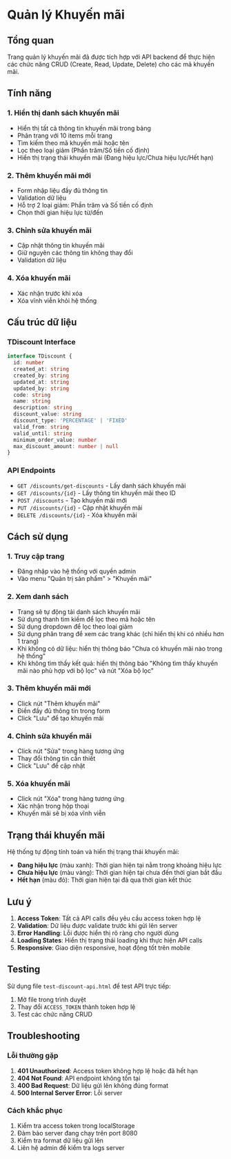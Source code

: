 # Quản lý Khuyến mãi

## Tổng quan

Trang quản lý khuyến mãi đã được tích hợp với API backend để thực hiện các chức năng CRUD (Create, Read, Update, Delete) cho các mã khuyến mãi.

## Tính năng

### 1. Hiển thị danh sách khuyến mãi
- Hiển thị tất cả thông tin khuyến mãi trong bảng
- Phân trang với 10 items mỗi trang
- Tìm kiếm theo mã khuyến mãi hoặc tên
- Lọc theo loại giảm (Phần trăm/Số tiền cố định)
- Hiển thị trạng thái khuyến mãi (Đang hiệu lực/Chưa hiệu lực/Hết hạn)

### 2. Thêm khuyến mãi mới
- Form nhập liệu đầy đủ thông tin
- Validation dữ liệu
- Hỗ trợ 2 loại giảm: Phần trăm và Số tiền cố định
- Chọn thời gian hiệu lực từ/đến

### 3. Chỉnh sửa khuyến mãi
- Cập nhật thông tin khuyến mãi
- Giữ nguyên các thông tin không thay đổi
- Validation dữ liệu

### 4. Xóa khuyến mãi
- Xác nhận trước khi xóa
- Xóa vĩnh viễn khỏi hệ thống

## Cấu trúc dữ liệu

### TDiscount Interface
```typescript
interface TDiscount {
  id: number
  created_at: string
  created_by: string
  updated_at: string
  updated_by: string
  code: string
  name: string
  description: string
  discount_value: string
  discount_type: 'PERCENTAGE' | 'FIXED'
  valid_from: string
  valid_until: string
  minimum_order_value: number
  max_discount_amount: number | null
}
```

### API Endpoints
- `GET /discounts/get-discounts` - Lấy danh sách khuyến mãi
- `GET /discounts/{id}` - Lấy thông tin khuyến mãi theo ID
- `POST /discounts` - Tạo khuyến mãi mới
- `PUT /discounts/{id}` - Cập nhật khuyến mãi
- `DELETE /discounts/{id}` - Xóa khuyến mãi

## Cách sử dụng

### 1. Truy cập trang
- Đăng nhập vào hệ thống với quyền admin
- Vào menu "Quản trị sản phẩm" > "Khuyến mãi"

### 2. Xem danh sách
- Trang sẽ tự động tải danh sách khuyến mãi
- Sử dụng thanh tìm kiếm để lọc theo mã hoặc tên
- Sử dụng dropdown để lọc theo loại giảm
- Sử dụng phân trang để xem các trang khác (chỉ hiển thị khi có nhiều hơn 1 trang)
- Khi không có dữ liệu: hiển thị thông báo "Chưa có khuyến mãi nào trong hệ thống"
- Khi không tìm thấy kết quả: hiển thị thông báo "Không tìm thấy khuyến mãi nào phù hợp với bộ lọc" và nút "Xóa bộ lọc"

### 3. Thêm khuyến mãi mới
- Click nút "Thêm khuyến mãi"
- Điền đầy đủ thông tin trong form
- Click "Lưu" để tạo khuyến mãi

### 4. Chỉnh sửa khuyến mãi
- Click nút "Sửa" trong hàng tương ứng
- Thay đổi thông tin cần thiết
- Click "Lưu" để cập nhật

### 5. Xóa khuyến mãi
- Click nút "Xóa" trong hàng tương ứng
- Xác nhận trong hộp thoại
- Khuyến mãi sẽ bị xóa vĩnh viễn

## Trạng thái khuyến mãi

Hệ thống tự động tính toán và hiển thị trạng thái khuyến mãi:

- **Đang hiệu lực** (màu xanh): Thời gian hiện tại nằm trong khoảng hiệu lực
- **Chưa hiệu lực** (màu vàng): Thời gian hiện tại chưa đến thời gian bắt đầu
- **Hết hạn** (màu đỏ): Thời gian hiện tại đã qua thời gian kết thúc

## Lưu ý

1. **Access Token**: Tất cả API calls đều yêu cầu access token hợp lệ
2. **Validation**: Dữ liệu được validate trước khi gửi lên server
3. **Error Handling**: Lỗi được hiển thị rõ ràng cho người dùng
4. **Loading States**: Hiển thị trạng thái loading khi thực hiện API calls
5. **Responsive**: Giao diện responsive, hoạt động tốt trên mobile

## Testing

Sử dụng file `test-discount-api.html` để test API trực tiếp:

1. Mở file trong trình duyệt
2. Thay đổi `ACCESS_TOKEN` thành token hợp lệ
3. Test các chức năng CRUD

## Troubleshooting

### Lỗi thường gặp

1. **401 Unauthorized**: Access token không hợp lệ hoặc đã hết hạn
2. **404 Not Found**: API endpoint không tồn tại
3. **400 Bad Request**: Dữ liệu gửi lên không đúng format
4. **500 Internal Server Error**: Lỗi server

### Cách khắc phục

1. Kiểm tra access token trong localStorage
2. Đảm bảo server đang chạy trên port 8080
3. Kiểm tra format dữ liệu gửi lên
4. Liên hệ admin để kiểm tra logs server 